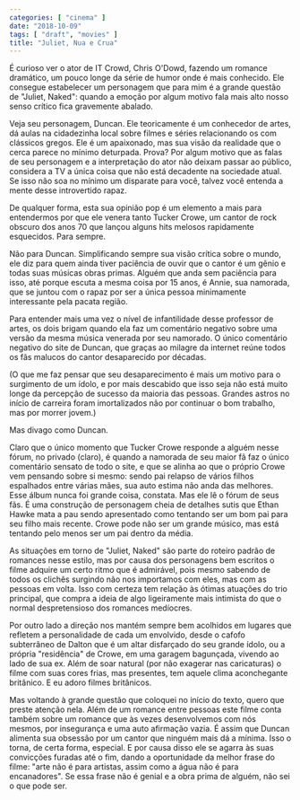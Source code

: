 ```yaml
---
categories: [ "cinema" ]
date: "2018-10-09"
tags: [ "draft", "movies" ]
title: "Juliet, Nua e Crua"
---
```

É curioso ver o ator de IT Crowd, Chris O'Dowd, fazendo um romance dramático, um pouco longe da série de humor onde é mais conhecido. Ele consegue estabelecer um personagem que para mim é a grande questão de "Juliet, Naked": quando a emoção por algum motivo fala mais alto nosso senso crítico fica gravemente abalado.

Veja seu personagem, Duncan. Ele teoricamente é um conhecedor de artes, dá aulas na cidadezinha local sobre filmes e séries relacionando os com clássicos gregos. Ele é um apaixonado, mas sua visão da realidade que o cerca parece no mínimo deturpada. Prova? Por algum motivo que as falas de seu personagem e a interpretação do ator não deixam passar ao público, considera a TV a única coisa que não está decadente na sociedade atual. Se isso não soa no mínimo um disparate para você, talvez você entenda a mente desse introvertido rapaz.

De qualquer forma, esta sua opinião pop é um elemento a mais para entendermos por que ele venera tanto Tucker Crowe, um cantor de rock obscuro dos anos 70 que lançou alguns hits melosos rapidamente esquecidos. Para sempre.

Não para Duncan. Simplificando sempre sua visão crítica sobre o mundo, ele diz para quem ainda tiver paciência de ouvir que o cantor é um gênio e todas suas músicas obras primas. Alguém que anda sem paciência para isso, até porque escuta a mesma coisa por 15 anos, é Annie, sua namorada, que se juntou com o rapaz por ser a única pessoa minimamente interessante pela pacata região.

Para entender mais uma vez o nível de infantilidade desse professor de artes, os dois brigam quando ela faz um comentário negativo sobre uma versão da mesma música venerada por seu namorado. O único comentário negativo do site de Duncan, que graças ao milagre da internet reúne todos os fãs malucos do cantor desaparecido por décadas.

(O que me faz pensar que seu desaparecimento é mais um motivo para o surgimento de um ídolo, e por mais descabido que isso seja não está muito longe da percepção de sucesso da maioria das pessoas. Grandes astros no início de carreira foram imortalizados não por continuar o bom trabalho, mas por morrer jovem.)

Mas divago como Duncan.

Claro que o único momento que Tucker Crowe responde a alguém nesse fórum, no privado (claro), é quando a namorada de seu maior fã faz o único comentário sensato de todo o site, e que se alinha ao que o próprio Crowe vem pensando sobre si mesmo: sendo pai relapso de vários filhos espalhados entre várias mães, sua auto estima não anda das melhores. Esse álbum nunca foi grande coisa, constata. Mas ele lê o fórum de seus fãs. É uma construção de personagem cheia de detalhes sutis que Ethan Hawke mata a pau sendo apresentado como tentando ser um bom pai para seu filho mais recente. Crowe pode não ser um grande músico, mas está tentando pelo menos ser um pai dentro da média.

As situações em torno de "Juliet, Naked" são parte do roteiro padrão de romances nesse estilo, mas por causa dos personagens bem escritos o filme adquire um certo ritmo que é admirável, pois mesmo sabendo de todos os clichês surgindo não nos importamos com eles, mas com as pessoas em volta. Isso com certeza tem relação às ótimas atuações do trio principal, que compra a ideia de algo ligeiramente mais intimista do que o normal despretensioso dos romances medíocres.

Por outro lado a direção nos mantém sempre bem acolhidos em lugares que refletem a personalidade de cada um envolvido, desde o cafofo subterrâneo de Dalton que é um altar disfarçado do seu grande ídolo, ou a própria "residência" de Crowe, em uma garagem bagunçada, vivendo ao lado de sua ex. Além de soar natural (por não exagerar nas caricaturas) o filme com suas cores frias, mas presentes, tem aquele clima aconchegante britânico. E eu adoro filmes britânicos.

Mas voltando à grande questão que coloquei no início do texto, quero que preste atenção nela. Além de um romance entre pessoas este filme conta também sobre um romance que às vezes desenvolvemos com nós mesmos, por insegurança e uma auto afirmação vazia. É assim que Duncan alimenta sua obsessão por um cantor que ninguém mais dá a mínima. Isso o torna, de certa forma, especial. E por causa disso ele se agarra às suas convicções furadas até o fim, dando a oportunidade da melhor frase do filme: "arte não é para artistas, assim como a água não é para encanadores". Se essa frase não é genial e a obra prima de alguém, não sei o que pode ser.
